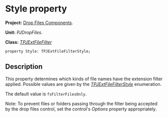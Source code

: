 # Style property #

**Project:** [Drop Files Components](DropFilesComponents.md).

**Unit:** _PJDropFiles_.

**Class:** _[TPJExtFileFilter](TPJExtFileFilter.md)_

```
property Style: TPJExtFileFilterStyle;
```

## Description ##

This property determines which kinds of file names have the extension filter applied. Possible values are given by the _[TPJExtFileFilterStyle](TPJExtFileFilterStyleEnum.md)_ enumeration.

The default value is `fsFilterFilesOnly`.

Note: To prevent files or folders passing through the filter being accepted by the drop files control, set the control's _Options_ property appropriately.